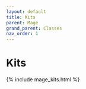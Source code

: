 ```yaml
---
layout: default
title: Kits
parent: Mage
grand_parent: Classes
nav_order: 1
---
```


# Kits

{% include mage_kits.html %}
